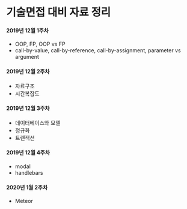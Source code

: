 # 기술면접 대비 자료 정리

#### 2019년 12월 1주차

- OOP, FP, OOP vs FP
- call-by-value, call-by-reference, call-by-assignment, parameter vs argument

#### 2019년 12월 2주차

* 자료구조
* 시간복잡도 

#### 2019년 12월 3주차

* 데이터베이스와 모델
* 정규화
* 트랜잭션

#### 2019년 12월 4주차

* modal
* handlebars

#### 2020년 1월 2주차

* Meteor